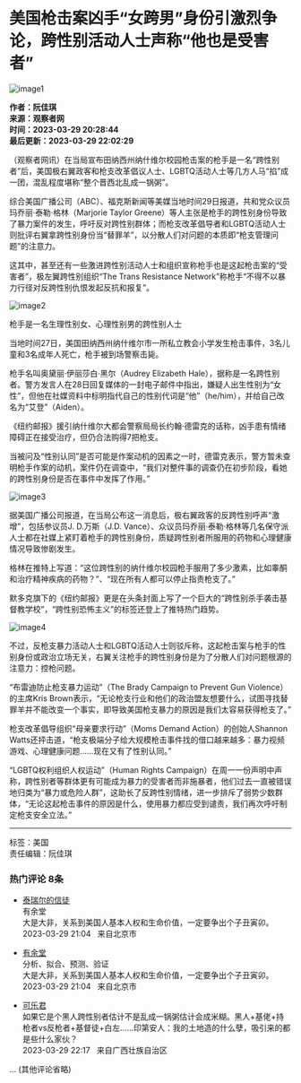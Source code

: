 # 美国枪击案凶手“女跨男”身份引激烈争论，跨性别活动人士声称“他也是受害者”

![image1](https://i.guancha.cn/users/20180306094809507.png)

**作者：阮佳琪**  
**来源：观察者网**  
**时间：2023-03-29 20:28:44**  
**最后更新：2023-03-29 22:02:29**  

（观察者网讯）在当局宣布田纳西州纳什维尔校园枪击案的枪手是一名“跨性别者”后，美国极右翼政客和枪支改革倡议人士、LGBTQ活动人士等几方人马“掐”成一团，混乱程度堪称“整个晋西北乱成一锅粥”。

综合美国广播公司（ABC）、福克斯新闻等美媒当地时间29日报道，共和党众议员玛乔丽·泰勒·格林（Marjorie Taylor Greene）等人主张是枪手的跨性别身份导致了暴力案件的发生，呼吁反对跨性别群体；而枪支改革倡导者和LGBTQ活动人士则批评右翼拿跨性别身份当“替罪羊”，以分散人们对问题的本质即“枪支管理问题”的注意力。

这其中，甚至还有一些激进跨性别活动人士和组织宣称枪手也是这起枪击案的“受害者”，极左翼跨性别组织“The Trans Resistance Network”称枪手“不得不以暴力行径对反跨性别仇恨发起反抗和报复”。

![image2](https://i.guancha.cn/news/mainland/2023/03/29/20230329172358926.png)

枪手是一名生理性别女、心理性别男的跨性别人士

当地时间27日，美国田纳西州纳什维尔市一所私立教会小学发生枪击事件，3名儿童和3名成年人死亡，枪手被到场警察击毙。

枪手名叫奥黛丽·伊丽莎白·黑尔（Audrey Elizabeth Hale），据称是一名跨性别者。警方发言人在28日回复媒体的一封电子邮件中指出，嫌疑人出生性别为“女性”，但他在社媒资料中标明指代自己的性别代词是“他”（he/him），并给自己改名为“艾登”（Aiden）。

《纽约邮报》援引纳什维尔大都会警察局局长约翰·德雷克的话称，凶手患有情绪障碍正在接受治疗，但仍合法购得7把枪支。

当被问及“性别认同”是否可能是作案动机的因素之一时，德雷克表示，警方暂未查明枪手作案的动机，案件仍在调查中，“我们对整件事的调查仍在初步阶段，看她的跨性别身份是否在事件中发挥了作用。”

![image3](https://i.guancha.cn/news/mainland/2023/03/29/20230329183934617.png)

据美国广播公司报道，在当局公布这一消息后，极右翼政客的反跨性别呼声“激增”，包括参议员J. D.万斯（J.D. Vance）、众议员玛乔丽·泰勒·格林等几名保守派人士都在社媒上紧盯着枪手的跨性别身份，质疑跨性别者所服用的药物和心理健康情况导致惨剧发生。

格林在推特上写道：“这位跨性别的纳什维尔校园枪手服用了多少激素，比如睾酮和治疗精神疾病的药物？”、“现在所有人都可以停止指责枪支了。”

默多克旗下的《纽约邮报》更是在头条封面上写了一个巨大的“跨性别杀手袭击基督教学校”，“跨性别恐怖主义”的标签还登上了推特热门趋势。

![image4](https://i.guancha.cn/news/mainland/2023/03/29/20230329174221910.png)

不过，反枪支暴力活动人士和LGBTQ活动人士则驳斥称，这起枪击案与枪手的性别身份或政治立场无关，右翼关注枪手的跨性别身份是为了分散人们对问题根源的注意力：控枪问题。

“布雷迪防止枪支暴力运动”（The Brady Campaign to Prevent Gun Violence）的主席Kris Brown表示，“无论枪支行业和他们的政治盟友想要什么，试图寻找替罪羊并不能改变一个事实，即导致美国枪支暴力的原因是我们太容易获得枪支了。”

枪支改革倡导组织“母亲要求行动”（Moms Demand Action）的创始人Shannon Watts还抨击道，“枪支极端分子给大规模枪击事件找的借口越来越多：暴力视频游戏、心理健康问题……现在又有了性别认同。”

“LGBTQ权利组织人权运动”（Human Rights Campaign）在周一一份声明中声称，跨性别者等群体更有可能成为暴力的受害者而非施暴者，他们过去一直被错误地归类为“暴力或危险人群”，这助长了反跨性别情绪，进一步排斥了弱势少数群体，“无论这起枪击事件的原因是什么，使用暴力都应受到谴责，我们再次呼吁制定枪支安全立法。”

---

标签：美国  
责任编辑：阮佳琪  

### 热门评论 8条

-  [泰瑞尔的信徒](//user.guancha.cn/user/personal-homepage?uid=19067)  
   有余堂  
   大是大非，关系到美国人基本人权和生命价值，一定要争出个子丑寅卯。  
   2023-03-29 21:04   来自北京市

-  [有余堂](//user.guancha.cn/user/personal-homepage?uid=1277974)  
   分析、拟合、预测、验证  
   大是大非，关系到美国人基本人权和生命价值，一定要争出个子丑寅卯。  
   2023-03-29 21:04   来自北京市

-  [可乐君](//user.guancha.cn/user/personal-homepage?uid=54748)  
   如果它是个黑人跨性别者估计不是乱成一锅粥估计会成米糊。黑人+基佬+持枪者vs反枪者+基督徒+白左……印第安人：我的土地造的什么孽，吸引来的都是些什么家伙？  
   2023-03-29 22:17   来自广西壮族自治区

... (其他评论省略)